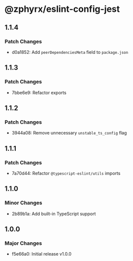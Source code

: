 # @zphyrx/eslint-config-jest

## 1.1.4

### Patch Changes

- d0a1852: Add `peerDependenciesMeta` field to `package.json`

## 1.1.3

### Patch Changes

- 7bbe6e9: Refactor exports

## 1.1.2

### Patch Changes

- 3944a08: Remove unnecessary `unstable_ts_config` flag

## 1.1.1

### Patch Changes

- 7a70d44: Refactor `@typescript-eslint/utils` imports

## 1.1.0

### Minor Changes

- 2b89b1a: Add built-in TypeScript support

## 1.0.0

### Major Changes

- f5e66a0: Initial release v1.0.0
